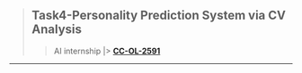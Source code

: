 > ## Task4-Personality Prediction System via CV Analysis
>> AI internship |> <a href="https://github.com/AhmedNasser1601/CC-NOV-Artificial_Intelligence">**CC-OL-2591**</a>
---

